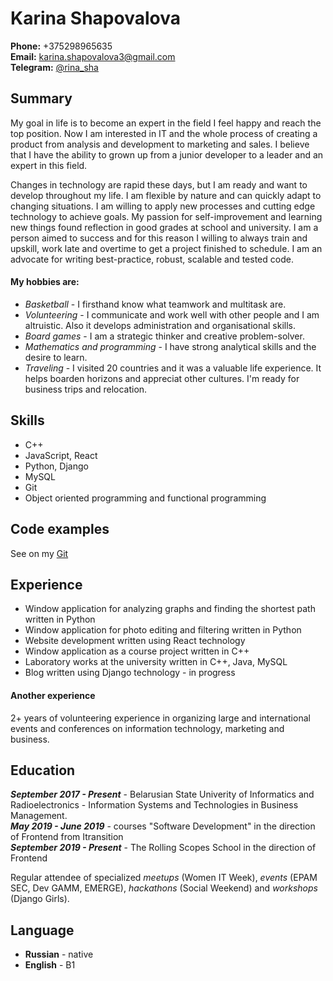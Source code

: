 # Karina Shapovalova

**Phone:** +375298965635 
<br>
**Email:** karina.shapovalova3@gmail.com 
<br> 
**Telegram:** [@rina_sha](https://t.me/rina_sha)

## Summary

My goal in life is to become an expert in the field I feel happy and reach the top position. Now I am interested in IT and the whole process of creating a product from analysis and development to marketing and sales. I believe that I have the ability to grown up from a junior developer to a leader and an expert in this field. 

Changes in technology are rapid these days, but I am ready and want to develop throughout my life. I am flexible by nature and can quickly adapt to changing situations. I am willing to apply new processes and cutting edge technology to achieve goals. My passion for self-improvement and learning new things found reflection in good grades at school and university. I am a person aimed to success and for this reason I willing to always train and upskill, work late and overtime to get a project finished to schedule. I am an advocate for writing best-practice, robust, scalable and tested code. 

#### My hobbies are:
* *Basketball* - I firsthand know what teamwork and multitask are.
* *Volunteering* - I communicate and work well with other people and I am altruistic. Also it develops  administration and organisational skills.
* *Board games* - I am a strategic thinker and creative problem-solver.
* *Mathematics and programming* - I have strong analytical skills and the desire to learn.
* *Traveling* - I visited 20 countries and it was a valuable life experience. It helps boarden horizons and appreciat other cultures. I'm ready for business trips and relocation.

## Skills

* C++
* JavaScript, React
* Python, Django
* MySQL
* Git
* Object oriented programming and functional programming

## Code examples

See on my [Git](https://github.com/karina132)

## Experience

* Window application for analyzing graphs and finding the shortest path written in  Python
* Window application for photo editing and filtering written in  Python
* Website development written using React technology
* Window application as a course project written in  C++
* Laboratory works at the university written in C++, Java, MySQL
* Blog written using Django technology - in progress

#### Another experience
2+ years of volunteering experience in organizing large and international events and conferences on information technology, marketing and business.

## Education
_**September 2017 - Present**_ - Belarusian State Univerity of Informatics and Radioelectronics - Information Systems and Technologies in Business Management.
<br>
_**May 2019 - June 2019**_ - courses "Software Development" in the direction of Frontend from Itransition
<br>
_**September 2019 - Present**_ - The Rolling Scopes School in the direction of Frontend

Regular attendee of specialized *meetups* (Women IT Week), *events*  (EPAM SEC, Dev GAMM, EMERGE), *hackathons* (Social Weekend) and *workshops* (Django Girls).

## Language

* **Russian** - native
* **English** - B1
